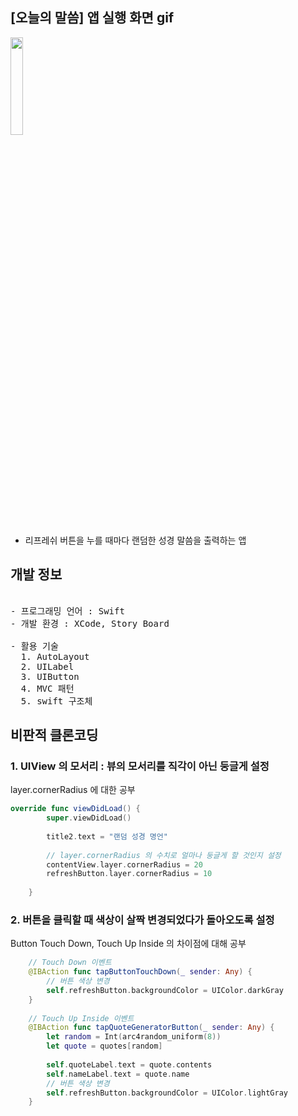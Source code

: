 ## [오늘의 말씀] 앱 실행 화면 gif

<img src="https://user-images.githubusercontent.com/61315014/139700623-ee536156-ef40-473b-b405-1583138b3e27.gif" width = "20%">

- 리프레쉬 버튼을 누를 때마다 랜덤한 성경 말씀을 출력하는 앱

## 개발 정보

<pre>

- 프로그래밍 언어 : Swift   
- 개발 환경 : XCode, Story Board

- 활용 기술
  1. AutoLayout
  2. UILabel
  3. UIButton
  4. MVC 패턴
  5. swift 구조체
</pre>


## 비판적 클론코딩 

### 1. UIView 의 모서리 : 뷰의 모서리를 직각이 아닌 둥글게 설정   
layer.cornerRadius 에 대한 공부

```swift
override func viewDidLoad() {
        super.viewDidLoad()
        
        title2.text = "랜덤 성경 명언"
        
        // layer.cornerRadius 의 수치로 얼마나 둥글게 할 것인지 설정
        contentView.layer.cornerRadius = 20
        refreshButton.layer.cornerRadius = 10
        
    }
```

### 2. 버튼을 클릭할 때 색상이 살짝 변경되었다가 돌아오도록 설정   
Button Touch Down, Touch Up Inside 의 차이점에 대해 공부

```swift
    // Touch Down 이벤트
    @IBAction func tapButtonTouchDown(_ sender: Any) {
        // 버튼 색상 변경
        self.refreshButton.backgroundColor = UIColor.darkGray
    }
    
    // Touch Up Inside 이벤트
    @IBAction func tapQuoteGeneratorButton(_ sender: Any) {
        let random = Int(arc4random_uniform(8))
        let quote = quotes[random]
        
        self.quoteLabel.text = quote.contents
        self.nameLabel.text = quote.name
        // 버튼 색상 변경
        self.refreshButton.backgroundColor = UIColor.lightGray
    }
```
